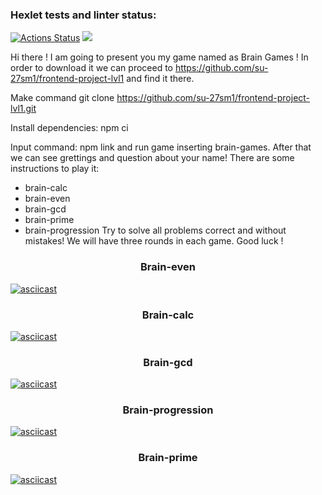 ### Hexlet tests and linter status:

[![Actions Status](https://github.com/su-27sm1/frontend-project-lvl1/workflows/hexlet-check/badge.svg)](https://github.com/su-27sm1/frontend-project-lvl1/actions)
<a href="https://codeclimate.com/github/su-27sm1/frontend-project-lvl1/maintainability"><img src="https://api.codeclimate.com/v1/badges/2bb50ef4a200abc23589/maintainability" /></a>

Hi there ! I am going to present you my game named as Brain Games !
In order to download it
we can proceed to https://github.com/su-27sm1/frontend-project-lvl1 and find it there.

Make command git clone https://github.com/su-27sm1/frontend-project-lvl1.git

Install dependencies: npm ci

Input command: npm link
and run game inserting brain-games.
After that we can see grettings and question about your name!
There are some instructions to play it:

- brain-calc
- brain-even
- brain-gcd
- brain-prime
- brain-progression
  Try to solve all problems correct and without mistakes!
  We will have three rounds in each game.
  Good luck !

<h3 align="center"> Brain-even </h3>

[![asciicast](https://asciinema.org/a/Ob71kABTEL3aGrFw5ILH6yIdA.svg)](https://asciinema.org/a/Ob71kABTEL3aGrFw5ILH6yIdA)

<h3 align="center"> Brain-calc </h3>

[![asciicast](https://asciinema.org/a/P62FadEySSrA9SRFnYnWYkyNH.svg)](https://asciinema.org/a/P62FadEySSrA9SRFnYnWYkyNH)

<h3 align="center"> Brain-gcd </h3>

[![asciicast](https://asciinema.org/a/6dvcyVO19oph0XWdEJiPe96Zm.svg)](https://asciinema.org/a/6dvcyVO19oph0XWdEJiPe96Zm)

<h3 align="center"> Brain-progression </h3>

[![asciicast](https://asciinema.org/a/CBwHpi2gnPFdmbhOmxVYBa59R.svg)](https://asciinema.org/a/CBwHpi2gnPFdmbhOmxVYBa59R)

<h3 align="center"> Brain-prime </h3>

[![asciicast](https://asciinema.org/a/F4oyX6PnLQfoHql39mr7V1lu8.svg)](https://asciinema.org/a/F4oyX6PnLQfoHql39mr7V1lu8)

